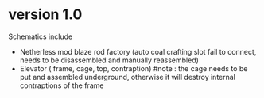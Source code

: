 # version 1.0
Schematics include 
  + Netherless mod blaze rod factory (auto coal crafting slot fail to connect, needs to be disassembled and manually reassembled)
  + Elevator ( frame, cage, top, contraption) #note : the cage needs to be put and assembled underground, otherwise it will destroy internal contraptions of the frame
